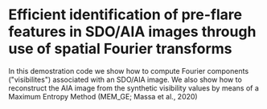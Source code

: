 # Efficient identification of pre-flare features in SDO/AIA images through use of spatial Fourier transforms

In this demostration code we show how to compute Fourier components ("visibilites") associated with an SDO/AIA image. We also show how to reconstruct the AIA image from the synthetic visibility values by means of a Maximum Entropy Method (MEM_GE; Massa et al., 2020) 
